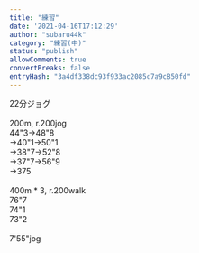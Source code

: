 ```yaml
---
title: "練習"
date: '2021-04-16T17:12:29'
author: "subaru44k"
category: "練習(中)"
status: "publish"
allowComments: true
convertBreaks: false
entryHash: "3a4df338dc93f933ac2085c7a9c850fd"
---
```

22分ジョグ<br>
<br>
200m, r.200jog<br>
44"3→48"8<br>
→40"1→50"1<br>
→38"7→52"8<br>
→37"7→56"9<br>
→375<br>
<br>
400m * 3, r.200walk<br>
76"7<br>
74"1<br>
73"2<br>
<br>
7'55"jog
